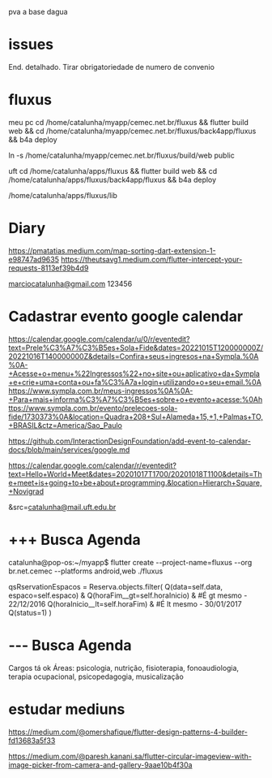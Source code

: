 pva a base dagua


# issues
End. detalhado.
Tirar obrigatoriedade de numero de convenio



# fluxus

meu pc
cd /home/catalunha/myapp/cemec.net.br/fluxus && flutter build web && cd /home/catalunha/myapp/cemec.net.br/fluxus/back4app/fluxus && b4a deploy


ln -s /home/catalunha/myapp/cemec.net.br/fluxus/build/web public


uft
cd /home/catalunha/apps/fluxus && flutter build web && cd /home/catalunha/apps/fluxus/back4app/fluxus && b4a deploy

/home/catalunha/apps/fluxus/lib

# Diary


https://pmatatias.medium.com/map-sorting-dart-extension-1-e98747ad9635
https://theutsavg1.medium.com/flutter-intercept-your-requests-8113ef39b4d9

marciocatalunha@gmail.com
123456


# Cadastrar evento google calendar
https://calendar.google.com/calendar/u/0/r/eventedit?text=Prele%C3%A7%C3%B5es+Sola+Fide&dates=20221015T120000000Z/20221016T140000000Z&details=Confira+seus+ingresos+na+Sympla.%0A%0A-+Acesse+o+menu+%22Ingressos%22+no+site+ou+aplicativo+da+Sympla+e+crie+uma+conta+ou+fa%C3%A7a+login+utilizando+o+seu+email.%0Ahttps://www.sympla.com.br/meus-ingressos%0A%0A-+Para+mais+informa%C3%A7%C3%B5es+sobre+o+evento+acesse:%0Ahttps://www.sympla.com.br/evento/prelecoes-sola-fide/1730373%0A&location=Quadra+208+Sul+Alameda+15,+1,+Palmas+TO,+BRASIL&ctz=America/Sao_Paulo

https://github.com/InteractionDesignFoundation/add-event-to-calendar-docs/blob/main/services/google.md

https://calendar.google.com/calendar/r/eventedit?text=Hello+World+Meet&dates=20201017T1700/20201018T1100&details=The+meet+is+going+to+be+about+programming.&location=Hierarch+Square,+Novigrad

&src=catalunha@mail.uft.edu.br

# +++ Busca Agenda

catalunha@pop-os:~/myapp$ flutter create --project-name=fluxus --org br.net.cemec --platforms android,web ./fluxus

qsRservationEspacos = Reserva.objects.filter(
    Q(data=self.data, espaco=self.espaco) &
    Q(horaFim__gt=self.horaInicio) & #É gt mesmo - 22/12/2016
    Q(horaInicio__lt=self.horaFim) & #É lt mesmo - 30/01/2017
    Q(status=1)
)

# --- Busca Agenda

Cargos tá ok
Áreas: psicologia, nutrição, fisioterapia, fonoaudiologia, terapia ocupacional, psicopedagogia, musicalização

# estudar mediuns
https://medium.com/@omershafique/flutter-design-patterns-4-builder-fd13683a5f33

https://medium.com/@paresh.kanani.sa/flutter-circular-imageview-with-image-picker-from-camera-and-gallery-9aae10b4f30a

